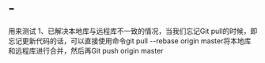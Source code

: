 # -
用来测试
1、已解决本地库与远程库不一致的情况，当我们忘记Git pull的时候，即忘记更新代码的话，可以直接使用命令git pull --rebase origin master将本地库和远程库进行合并，然后再Git push origin master
